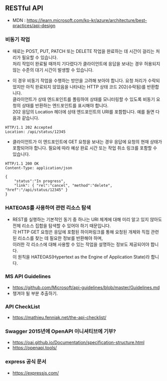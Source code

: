 ## RESTful API
  - MDN : https://learn.microsoft.com/ko-kr/azure/architecture/best-practices/api-design

### 비동기 작업
- 때로는 POST, PUT, PATCH 또는 DELETE 작업을 완료하는 데 시간이 걸리는 처리가 필요할 수 있습니다.  
처리 작업이 완료될 때까지 기다렸다가 클라이언트에 응답을 보내는 경우 허용되지 않는 수준의 대기 시간이 발생할 수 있습니다.  

- 이 경우 비동기 작업을 수행하는 방안을 고려해 보아야 합니다. 요청 처리가 수락되었지만 아직 완료되지 않았음을 나타내는 HTTP 상태 코드 202(수락됨)를 반환합니다.  
클라이언트가 상태 엔드포인트를 폴링하여 상태를 모니터링할 수 있도록 비동기 요청의 상태를 반환하는 엔드포인트를 표시해야 합니다.   
202 응답의 Location 헤더에 상태 엔드포인트의 URI를 포함합니다. 예를 들면 다음과 같습니다.  

```
HTTP/1.1 202 Accepted
Location: /api/status/12345
```
- 클라이언트가 이 엔드포인트에 GET 요청을 보내는 경우 응답에 요청의 현재 상태가 포함되어야 합니다. 필요에 따라 예상 완료 시간 또는 작업 취소 링크를 포함할 수 있습니다.

```
HTTP/1.1 200 OK
Content-Type: application/json

{
    "status":"In progress",
    "link": { "rel":"cancel", "method":"delete", "href":"/api/status/12345" }
}
```

### HATEOAS를 사용하여 관련 리소스 탐색
- REST를 실행하는 기본적인 동기 중 하나는 URI 체계에 대해 미리 알고 있지 않아도 전체 리소스 집합을 탐색할 수 있어야 하기 때문입니다.  
각 HTTP GET 요청은 응답에 포함된 하이퍼링크를 통해 요청된 개체와 직접 관련된 리소스를 찾는 데 필요한 정보를 반환해야 하며,  
이러한 각 리소스에 대해 사용할 수 있는 작업을 설명하는 정보도 제공되어야 합니다.   
이 원칙을 HATEOAS(Hypertext as the Engine of Application State)라 합니다.  

### MS API Guidelines
- https://github.com/Microsoft/api-guidelines/blob/master/Guidelines.md
- 챙겨야 될 부분 추출하기.

### API CheckList
- https://mathieu.fenniak.net/the-api-checklist/

### Swagger 2015년에 OpenAPI 이니셔티브에 기부?
- https://oai.github.io/Documentation/specification-structure.html
- https://openapi.tools/

### express 공식 문서
- https://expressjs.com/
